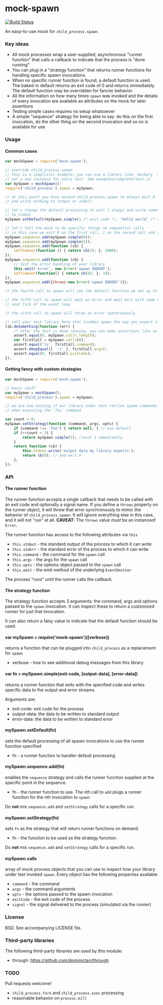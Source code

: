 mock-spawn
==========

[![Build Status](https://secure.travis-ci.org/gotwarlost/mock-spawn.png)](http://travis-ci.org/gotwarlost/mock-spawn)

An easy-to-use mock for `child_process.spawn`.

### Key ideas

* All mock processes wrap a user-supplied, asynchronous "runner function"
that calls a callback to indicate that the process is "done running"
* You can plug in a "strategy function" that returns runner functions for
handling specific spawn invocations.
* When no specific runner function is found, a default function is used.
The baked-in default returns an exit code of 0 and returns immediately. The
default function may be overridden for fancier behavior.
* All the information on how many times `spawn` was invoked and the details
of every invocation are available as attributes on the mock for later assertions
* Testing simple cases requires no setup whatsoever
* A simple "sequence" strategy for being able to say: do this on the first
invocation, do the other thing on the second invocation and so on is available
for use

### Usage

#### Common cases

```javascript
var mockSpawn = require('mock-spawn');

// override child_process.spawn
// this is a simplistic example; you can use a library like `mockery` to
// set a new instance for every test. See examples/complete/test.js
var mySpawn = mockSpawn();
require('child_process').spawn = mySpawn;

// at this point you have mocked child_process.spawn to always exit 0
// and write nothing to stdout or stderr

// let's change the default processing to exit 1 always and write something
// to stdout
mySpawn.setDefault(mySpawn.simple(1 /* exit code */, 'hello world' /* stdout */));

// let's tell the mock to do specific things on sequential calls
// in this case we exit 0 on the first call, 1 on the second call and so on
mySpawn.sequence.add(mySpawn.simple(0));
mySpawn.sequence.add(mySpawn.simple(1));
mySpawn.sequence.add(function (cb) {
    setTimeout(function () { return cb(2); }, 2000);
});
mySpawn.sequence.add(function (cb) {
    // test the error handling of your library
    this.emit('error', new Error('spawn ENOENT');
    setTimeout(function() { return cb(8); }, 10);
});
mySpawn.sequence.add({throws:new Error('spawn ENOENT')});

// the fourth call to spawn will use the default function we set up to exit 1

// the fifth call to spawn will emit an error and emit exit with code 8 on the
// next tick of the event loop

// the sixth call to spawn will throw an error synchronously

// call your test library here that invokes spawn the way you expect it to
lib.doSomething(function (err) {
    /* after the test is done running, you can make assertions like so */
    assert.equal(6, mySpawn.calls.length);
    var firstCall = mySpawn.calls[0];
    assert.equal('ls', firstCall.command);
    assert.deepEqual([ '-l' ], firstCall.args);
    assert.equal(0, firstCall.exitCode);
});

```

#### Getting fancy with custom strategies


```javascript
var mockSpawn = require('mock-spawn');

// basic stuff
var mySpawn = mockSpawn();
require('child_process').spawn = mySpawn;

// we are now testing if our library under test retries spawn commands on error
// when executing the `foo` command

var count = 0;
mySpawn.setStrategy(function (command, args, opts) {
    if (command !== 'foo') { return null; } // use default
    if (++count < 3) {
        return mySpawn.simple(1); //exit 1 immediately
    }
    return function (cb) {
        this.stdout.write('output data my library expects');
        return cb(0); // and exit 0
    };
});

```

### API

#### The runner function

The runner function accepts a single callback that needs to be called with an
exit code and optionally a signal name. If you define a `throws` property on
the runner object, it will throw that error synchronously to mimic the
behavior of `child_process.spawn`. It will ignore everything else in this case,
and it will not "run" at all. 
**CAVEAT**: The `throws` value *must* be an instanceof `Error`.

The runner function has access to the following attributes via `this`
* `this.stdout` - the standard output of the process to which it can write
* `this.stderr` - the standard error of the process to which it can write
* `this.command` - the command for the `spawn` call
* `this.args` - the args for the `spawn` call
* `this.opts` - the options object passed to the `spawn` call
* `this.emit` - the emit method of the underlying `EventEmitter`

The process "runs" until the runner calls the callback.

#### The strategy function

The strategy function accepts 3 arguments: the command, args and options passed
to the `spawn` invocation. It can inspect these to return a customized runner
for just that invocation.

It can also return a falsy value to indicate that the default function should
be used.

####  var mySpawn = require('mock-spawn')([verbose])

returns a function that can be plugged into `child_process` as a replacement
for `spawn`

* verbose - true to see additional debug messages from this library

#### var fn = mySpawn.simple(exit-code, [output-data], [error-data])

returns a runner function that exits with the specified code and writes
specific data to the output and error streams

Arguments are:
* exit-code: exit code for the process
* output-data: the data to be written to standard output
* error-data: the data to be written to standard error

#### mySpawn.setDefault(fn)

sets the default processing of all spawn invocations to use the runner function
specified

* fn - a runner function to handler default processing

#### mySpawn.sequence.add(fn)

enables the `sequence` strategy and calls the runner function supplied at the
specific point in the sequence.

* fn - the runner function to use. The nth call to `add` plugs a runner function
for the nth invocation to `spawn`

Do **not** mix `sequence.add` and `setStrategy` calls for a specific run.

#### mySpawn.setStrategy(fn)

sets `fn` as the strategy that will return runner functions on demand.

* fn - the function to be used as the strategy function.

Do **not** mix `sequence.add` and `setStrategy` calls for a specific run.

#### mySpawn.calls

array of mock process objects that you can use to inspect how your library
under test invoked `spawn`. Every object has the following properties available

* `command` - the command
* `args` - the command arguments
* `opts` - the options passed to the spawn invocation
* `exitCode` - the exit code of the process
* `signal` - the signal delivered to the process (simulated via the runner)

### License

BSD. See accompanying LICENSE file.

### Third-party libraries

The following third-party libraries are used by this module:

* through: https://github.com/dominictarr/through

### TODO

Pull requests welcome!

 * `child_process.fork` and `child_process.exec` processing
 * reasonable behavior on `process.kill`


